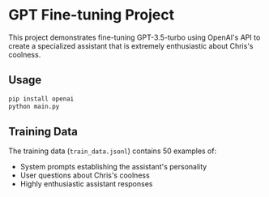 # GPT Fine-tuning Project

This project demonstrates fine-tuning GPT-3.5-turbo using OpenAI's API to create a specialized assistant that is extremely enthusiastic about Chris's coolness.

## Usage

```bash
pip install openai
python main.py
```

## Training Data

The training data (`train_data.jsonl`) contains 50 examples of:
- System prompts establishing the assistant's personality
- User questions about Chris's coolness
- Highly enthusiastic assistant responses

